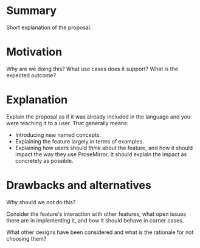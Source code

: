 # Summary

Short explanation of the proposal.

# Motivation

Why are we doing this? What use cases does it support? What is the expected outcome?

# Explanation

Explain the proposal as if it was already included in the language and you were teaching it to a user. That generally means:

- Introducing new named concepts.
- Explaining the feature largely in terms of examples.
- Explaining how users should *think* about the feature, and how it should impact the way they use ProseMirror. It should explain the impact as concretely as possible.

# Drawbacks and alternatives

Why should we *not* do this?

Consider the feature's interaction with other features, what open issues there are in implementing it, and how it should behave in corner cases.

What other designs have been considered and what is the rationale for not choosing them?
